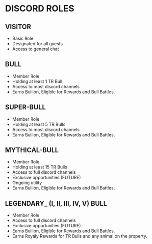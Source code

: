 # DISCORD ROLES

## VISITOR

* Basic Role
* Designated for all guests
* Access to general chat

## BULL

* Member Role
* Holding at least 1 TR Bull&#x20;
* Access to most discord channels
* Earns Bullion, Eligible for Rewards and Bull Battles.

## SUPER-BULL

* Member Role
* Holding at least 5 TR Bulls
* Access to most discord channels
* Earns Bullion, Eligible for Rewards and Bull Battles.

## MYTHICAL-BULL

* Member Role
* Holding at least 15 TR Bulls
* Access to full discord channels
* Exclusive opportunities (FUTURE)
* Ongoing utility
* Earns Bullion, Eligible for Rewards and Bull Battles. &#x20;

## LEGENDARY\_ (I, II, III, IV, V) BULL

* Member Role
* Access to full discord channels
* Exclusive opportunities (FUTURE)
* Earns Bullion, Eligible for Rewards and Bull Battles. &#x20;
* Earns Royaly Rewards for TR Bulls and any animal on the property.&#x20;
